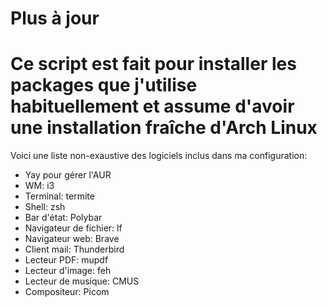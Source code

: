 # Plus à jour
# Ce script est fait pour installer les packages que j'utilise habituellement et assume d'avoir une installation fraîche d'Arch Linux
Voici une liste non-exaustive des logiciels inclus dans ma configuration:
- Yay pour gérer l'AUR
- WM: i3
- Terminal: termite
- Shell: zsh
- Bar d'état: Polybar
- Navigateur de fichier: lf
- Navigateur web: Brave
- Client mail: Thunderbird
- Lecteur PDF: mupdf
- Lecteur d'image: feh
- Lecteur de musique: CMUS
- Compositeur: Picom
